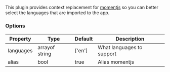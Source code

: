 This plugin provides context replacement for [momentjs](https://momentjs.com/) so
you can better select the languages that are imported to the app.

### Options
| Property      | Type       | Default      | Description                      |
| ------------- | -----------| -------------| ---------------------------------|
| languages     | arrayof string| ['en']    | What languages to support        |
| alias         | bool       |  true        | Alias momentjs                   |
